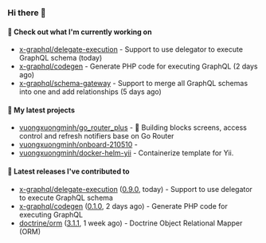 ### Hi there 👋

#### 👷 Check out what I'm currently working on

- [x-graphql/delegate-execution](https://github.com/x-graphql/delegate-execution) - Support to use delegator to execute GraphQL schema (today)
- [x-graphql/codegen](https://github.com/x-graphql/codegen) - Generate PHP code for executing GraphQL (2 days ago)
- [x-graphql/schema-gateway](https://github.com/x-graphql/schema-gateway) - Support to merge all GraphQL schemas into one and add relationships (5 days ago)

#### 🌱 My latest projects

- [vuongxuongminh/go_router_plus](https://github.com/vuongxuongminh/go_router_plus) - :office: Building blocks screens, access control and refresh notifiers base on Go Router
- [vuongxuongminh/onboard-210510](https://github.com/vuongxuongminh/onboard-210510) - 
- [vuongxuongminh/docker-helm-yii](https://github.com/vuongxuongminh/docker-helm-yii) - Containerize template for Yii.

#### 🔭 Latest releases I've contributed to

- [x-graphql/delegate-execution](https://github.com/x-graphql/delegate-execution) ([0.9.0](https://github.com/x-graphql/delegate-execution/releases/tag/0.9.0), today) - Support to use delegator to execute GraphQL schema
- [x-graphql/codegen](https://github.com/x-graphql/codegen) ([0.1.0](https://github.com/x-graphql/codegen/releases/tag/0.1.0), 2 days ago) - Generate PHP code for executing GraphQL
- [doctrine/orm](https://github.com/doctrine/orm) ([3.1.1](https://github.com/doctrine/orm/releases/tag/3.1.1), 1 week ago) - Doctrine Object Relational Mapper (ORM)

